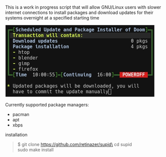 This is a work in progress script that will allow GNU/Linux users with slower internet connections to install packages and download updates for their systems overnight at a specified starting time

![SUPID](screen.jpg)

Currently supported package managers:
- pacman
- apt
- xbps

installation
> $ git clone https://github.com/retinazer/supid\
	cd supid\
	sudo make install
